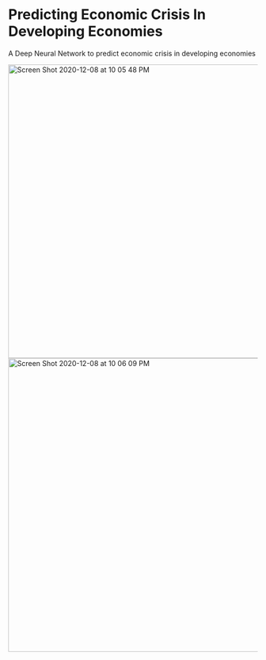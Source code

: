# Predicting Economic Crisis In Developing Economies 

A Deep Neural Network to predict economic crisis in developing economies

<img width="593" align="center" alt="Screen Shot 2020-12-08 at 10 05 48 PM" src="https://user-images.githubusercontent.com/24218178/101591989-5f392d80-39a2-11eb-8f61-3aecf4eb8c0c.png">

<img width="593" align="center" alt="Screen Shot 2020-12-08 at 10 06 09 PM" src="https://user-images.githubusercontent.com/24218178/101591861-2731ea80-39a2-11eb-9ef7-15b554f29947.png">
